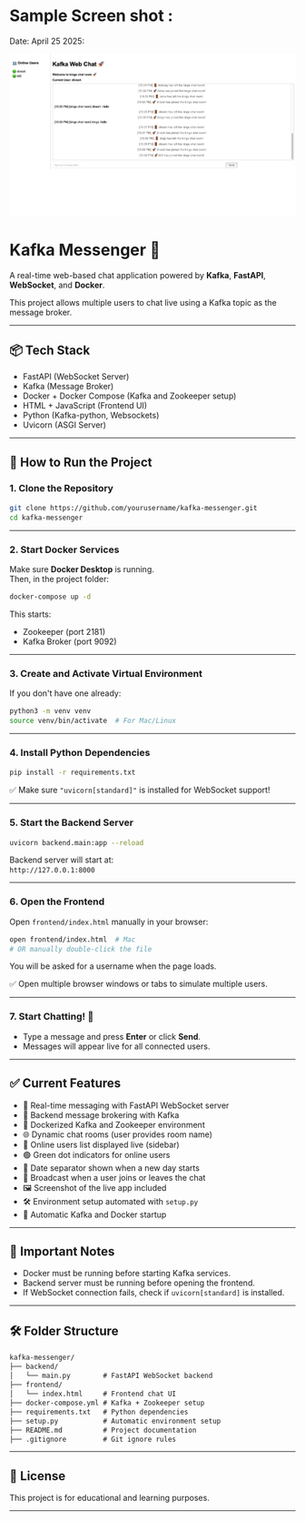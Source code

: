 # Sample Screen shot :
Date: April 25 2025:

<img src="screenshots/chat-progress.png" width="800"/>

# Kafka Messenger 🚀

A real-time web-based chat application powered by **Kafka**, **FastAPI**, **WebSocket**, and **Docker**.

This project allows multiple users to chat live using a Kafka topic as the message broker.

---

## 📦 Tech Stack

- FastAPI (WebSocket Server)
- Kafka (Message Broker)
- Docker + Docker Compose (Kafka and Zookeeper setup)
- HTML + JavaScript (Frontend UI)
- Python (Kafka-python, Websockets)
- Uvicorn (ASGI Server)

---

## 🚀 How to Run the Project

### 1. Clone the Repository

```bash
git clone https://github.com/yourusername/kafka-messenger.git
cd kafka-messenger
```

---

### 2. Start Docker Services

Make sure **Docker Desktop** is running.  
Then, in the project folder:

```bash
docker-compose up -d
```

This starts:
- Zookeeper (port 2181)
- Kafka Broker (port 9092)

---

### 3. Create and Activate Virtual Environment

If you don't have one already:

```bash
python3 -m venv venv
source venv/bin/activate  # For Mac/Linux
```

---

### 4. Install Python Dependencies

```bash
pip install -r requirements.txt
```

✅ Make sure `"uvicorn[standard]"` is installed for WebSocket support!

---

### 5. Start the Backend Server

```bash
uvicorn backend.main:app --reload
```

Backend server will start at:  
`http://127.0.0.1:8000`

---

### 6. Open the Frontend

Open `frontend/index.html` manually in your browser:

```bash
open frontend/index.html  # Mac
# OR manually double-click the file
```

You will be asked for a username when the page loads.

✅ Open multiple browser windows or tabs to simulate multiple users.

---

### 7. Start Chatting! 💬

- Type a message and press **Enter** or click **Send**.
- Messages will appear live for all connected users.

---

## ✅ Current Features

- 🚀 Real-time messaging with FastAPI WebSocket server
- 🧵 Backend message brokering with Kafka
- 🐳 Dockerized Kafka and Zookeeper environment
- 🌐 Dynamic chat rooms (user provides room name)
- 👥 Online users list displayed live (sidebar)
- 🟢 Green dot indicators for online users
- 📅 Date separator shown when a new day starts
- 🚪 Broadcast when a user joins or leaves the chat
- 🖼️ Screenshot of the live app included
- 🛠 Environment setup automated with `setup.py`
- 🔄 Automatic Kafka and Docker startup

---

## 📢 Important Notes

- Docker must be running before starting Kafka services.
- Backend server must be running before opening the frontend.
- If WebSocket connection fails, check if `uvicorn[standard]` is installed.

---

## 🛠 Folder Structure

```
kafka-messenger/
├── backend/
│   └── main.py        # FastAPI WebSocket backend
├── frontend/
│   └── index.html     # Frontend chat UI
├── docker-compose.yml # Kafka + Zookeeper setup
├── requirements.txt   # Python dependencies
├── setup.py           # Automatic environment setup
├── README.md          # Project documentation
├── .gitignore         # Git ignore rules
```

---

## 📜 License

This project is for educational and learning purposes.

---